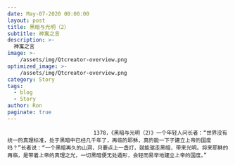 ```yaml
---
date: May-07-2020 00:00:00
layout: post
title: 黑暗与光明（2）
subtitle: 神寓之言
description: >-
  神寓之言
image: >-
    /assets/img/Qtcreator-overview.png
optimized_image: >-
    /assets/img/Qtcreator-overview.png
category: Story
tags:
  - blog
  - Story
author: Ron
paginate: true
---
```


							　　1378，《黑暗与光明（2）》一个年轻人问长者：“世界没有统一的真理标准，处于黑暗中已经几千年了，再临的耶稣，真的能一下子建立上帝的国度吗？”长者说：“一个黑暗再久的山洞，只要点上一盏灯，就能驱走黑暗，带来光明。将来耶稣的再临，是带着上帝的真理之光，一切黑暗便无处遁形，会轻而易举地建立上帝的国度。”
							
							
						